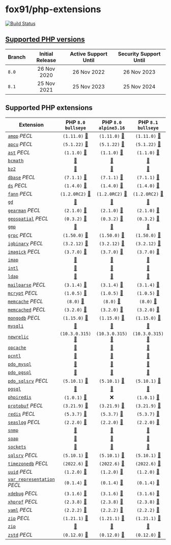 # fox91/php-extensions

[![Build Status](https://github.com/fox91/docker-php-extensions/actions/workflows/ci.yaml/badge.svg)](https://github.com/fox91/docker-php-extensions/actions/workflows/ci.yaml)

## [Supported PHP versions](https://www.php.net/supported-versions.php)

Branch | Initial Release | Active Support Until | Security Support Until
-------|:---------------:|:--------------------:|:----------------------:
`8.0` | 26 Nov 2020 | 26 Nov 2022 | 26 Nov 2023
`8.1` | 25 Nov 2021 | 25 Nov 2023 | 25 Nov 2024

## Supported PHP extensions

Extension | PHP `8.0` `bullseye` | PHP `8.0` `alpine3.16` | PHP `8.1` `bullseye` | PHP `8.1` `alpine3.16`
----------|:--------------------:|:----------------------:|:--------------------:|:----------------------:
[`amqp`](https://pecl.php.net/package/amqp) _PECL_ | `(1.11.0)` [:whale:](8.0/bullseye/pecl_amqp/Dockerfile) | `(1.11.0)` [:whale:](8.0/alpine3.16/pecl_amqp/Dockerfile) | `(1.11.0)` [:whale:](8.1/bullseye/pecl_amqp/Dockerfile) | `(1.11.0)` [:whale:](8.1/alpine3.16/pecl_amqp/Dockerfile)
[`apcu`](https://pecl.php.net/package/apcu) _PECL_ | `(5.1.22)` [:whale:](8.0/bullseye/pecl_apcu/Dockerfile) | `(5.1.22)` [:whale:](8.0/alpine3.16/pecl_apcu/Dockerfile) | `(5.1.22)` [:whale:](8.1/bullseye/pecl_apcu/Dockerfile) | `(5.1.22)` [:whale:](8.1/alpine3.16/pecl_apcu/Dockerfile)
[`ast`](https://pecl.php.net/package/ast) _PECL_ | `(1.1.0)` [:whale:](8.0/bullseye/pecl_ast/Dockerfile) | `(1.1.0)` [:whale:](8.0/alpine3.16/pecl_ast/Dockerfile) | `(1.1.0)` [:whale:](8.1/bullseye/pecl_ast/Dockerfile) | `(1.1.0)` [:whale:](8.1/alpine3.16/pecl_ast/Dockerfile)
[`bcmath`](https://php.net/bcmath) | [:whale:](8.0/bullseye/bcmath/Dockerfile) | [:whale:](8.0/alpine3.16/bcmath/Dockerfile) | [:whale:](8.1/bullseye/bcmath/Dockerfile) | [:whale:](8.1/alpine3.16/bcmath/Dockerfile)
[`bz2`](https://php.net/bz2) | [:whale:](8.0/bullseye/bz2/Dockerfile) | [:whale:](8.0/alpine3.16/bz2/Dockerfile) | [:whale:](8.1/bullseye/bz2/Dockerfile) | [:whale:](8.1/alpine3.16/bz2/Dockerfile)
[`dbase`](https://pecl.php.net/package/dbase) _PECL_ | `(7.1.1)` [:whale:](8.0/bullseye/pecl_dbase/Dockerfile) | `(7.1.1)` [:whale:](8.0/alpine3.16/pecl_dbase/Dockerfile) | `(7.1.1)` [:whale:](8.1/bullseye/pecl_dbase/Dockerfile) | `(7.1.1)` [:whale:](8.1/alpine3.16/pecl_dbase/Dockerfile)
[`ds`](https://pecl.php.net/package/ds) _PECL_ | `(1.4.0)` [:whale:](8.0/bullseye/pecl_ds/Dockerfile) | `(1.4.0)` [:whale:](8.0/alpine3.16/pecl_ds/Dockerfile) | `(1.4.0)` [:whale:](8.1/bullseye/pecl_ds/Dockerfile) | `(1.4.0)` [:whale:](8.1/alpine3.16/pecl_ds/Dockerfile)
[`fann`](https://pecl.php.net/package/fann) _PECL_ | `(1.2.0RC2)` [:whale:](8.0/bullseye/pecl_fann/Dockerfile) | `(1.2.0RC2)` [:whale:](8.0/alpine3.16/pecl_fann/Dockerfile) | `(1.2.0RC2)` [:whale:](8.1/bullseye/pecl_fann/Dockerfile) | `(1.2.0RC2)` [:whale:](8.1/alpine3.16/pecl_fann/Dockerfile)
[`gd`](https://php.net/gd) | [:whale:](8.0/bullseye/gd/Dockerfile) | [:whale:](8.0/alpine3.16/gd/Dockerfile) | [:whale:](8.1/bullseye/gd/Dockerfile) | [:whale:](8.1/alpine3.16/gd/Dockerfile)
[`gearman`](https://pecl.php.net/package/gearman) _PECL_ | `(2.1.0)` [:whale:](8.0/bullseye/pecl_gearman/Dockerfile) | `(2.1.0)` [:whale:](8.0/alpine3.16/pecl_gearman/Dockerfile) | `(2.1.0)` [:whale:](8.1/bullseye/pecl_gearman/Dockerfile) | :x:
[`geospatial`](https://pecl.php.net/package/geospatial) _PECL_ | `(0.3.2)` [:whale:](8.0/bullseye/pecl_geospatial/Dockerfile) | `(0.3.2)` [:whale:](8.0/alpine3.16/pecl_geospatial/Dockerfile) | `(0.3.2)` [:whale:](8.1/bullseye/pecl_geospatial/Dockerfile) | `(0.3.2)` [:whale:](8.1/alpine3.16/pecl_geospatial/Dockerfile)
[`gmp`](https://php.net/gmp) | [:whale:](8.0/bullseye/gmp/Dockerfile) | [:whale:](8.0/alpine3.16/gmp/Dockerfile) | [:whale:](8.1/bullseye/gmp/Dockerfile) | [:whale:](8.1/alpine3.16/gmp/Dockerfile)
[`grpc`](https://pecl.php.net/package/grpc) _PECL_ | `(1.50.0)` [:whale:](8.0/bullseye/pecl_grpc/Dockerfile) | `(1.50.0)` [:whale:](8.0/alpine3.16/pecl_grpc/Dockerfile) | `(1.50.0)` [:whale:](8.1/bullseye/pecl_grpc/Dockerfile) | `(1.50.0)` [:whale:](8.1/alpine3.16/pecl_grpc/Dockerfile)
[`igbinary`](https://pecl.php.net/package/igbinary) _PECL_ | `(3.2.12)` [:whale:](8.0/bullseye/pecl_igbinary/Dockerfile) | `(3.2.12)` [:whale:](8.0/alpine3.16/pecl_igbinary/Dockerfile) | `(3.2.12)` [:whale:](8.1/bullseye/pecl_igbinary/Dockerfile) | `(3.2.12)` [:whale:](8.1/alpine3.16/pecl_igbinary/Dockerfile)
[`imagick`](https://pecl.php.net/package/imagick) _PECL_ | `(3.7.0)` [:whale:](8.0/bullseye/pecl_imagick/Dockerfile) | `(3.7.0)` [:whale:](8.0/alpine3.16/pecl_imagick/Dockerfile) | `(3.7.0)` [:whale:](8.1/bullseye/pecl_imagick/Dockerfile) | `(3.7.0)` [:whale:](8.1/alpine3.16/pecl_imagick/Dockerfile)
[`imap`](https://php.net/imap) | [:whale:](8.0/bullseye/imap/Dockerfile) | [:whale:](8.0/alpine3.16/imap/Dockerfile) | [:whale:](8.1/bullseye/imap/Dockerfile) | :x:
[`intl`](https://php.net/intl) | [:whale:](8.0/bullseye/intl/Dockerfile) | [:whale:](8.0/alpine3.16/intl/Dockerfile) | [:whale:](8.1/bullseye/intl/Dockerfile) | [:whale:](8.1/alpine3.16/intl/Dockerfile)
[`ldap`](https://php.net/ldap) | [:whale:](8.0/bullseye/ldap/Dockerfile) | [:whale:](8.0/alpine3.16/ldap/Dockerfile) | [:whale:](8.1/bullseye/ldap/Dockerfile) | [:whale:](8.1/alpine3.16/ldap/Dockerfile)
[`mailparse`](https://pecl.php.net/package/mailparse) _PECL_ | `(3.1.4)` [:whale:](8.0/bullseye/pecl_mailparse/Dockerfile) | `(3.1.4)` [:whale:](8.0/alpine3.16/pecl_mailparse/Dockerfile) | `(3.1.4)` [:whale:](8.1/bullseye/pecl_mailparse/Dockerfile) | `(3.1.4)` [:whale:](8.1/alpine3.16/pecl_mailparse/Dockerfile)
[`mcrypt`](https://pecl.php.net/package/mcrypt) _PECL_ | `(1.0.5)` [:whale:](8.0/bullseye/pecl_mcrypt/Dockerfile) | `(1.0.5)` [:whale:](8.0/alpine3.16/pecl_mcrypt/Dockerfile) | `(1.0.5)` [:whale:](8.1/bullseye/pecl_mcrypt/Dockerfile) | `(1.0.5)` [:whale:](8.1/alpine3.16/pecl_mcrypt/Dockerfile)
[`memcache`](https://pecl.php.net/package/memcache) _PECL_ | `(8.0)` [:whale:](8.0/bullseye/pecl_memcache/Dockerfile) | `(8.0)` [:whale:](8.0/alpine3.16/pecl_memcache/Dockerfile) | `(8.0)` [:whale:](8.1/bullseye/pecl_memcache/Dockerfile) | `(8.0)` [:whale:](8.1/alpine3.16/pecl_memcache/Dockerfile)
[`memcached`](https://pecl.php.net/package/memcached) _PECL_ | `(3.2.0)` [:whale:](8.0/bullseye/pecl_memcached/Dockerfile) | `(3.2.0)` [:whale:](8.0/alpine3.16/pecl_memcached/Dockerfile) | `(3.2.0)` [:whale:](8.1/bullseye/pecl_memcached/Dockerfile) | `(3.2.0)` [:whale:](8.1/alpine3.16/pecl_memcached/Dockerfile)
[`mongodb`](https://pecl.php.net/package/mongodb) _PECL_ | `(1.15.0)` [:whale:](8.0/bullseye/pecl_mongodb/Dockerfile) | `(1.15.0)` [:whale:](8.0/alpine3.16/pecl_mongodb/Dockerfile) | `(1.15.0)` [:whale:](8.1/bullseye/pecl_mongodb/Dockerfile) | `(1.15.0)` [:whale:](8.1/alpine3.16/pecl_mongodb/Dockerfile)
[`mysqli`](https://php.net/mysqli) | [:whale:](8.0/bullseye/mysqli/Dockerfile) | [:whale:](8.0/alpine3.16/mysqli/Dockerfile) | [:whale:](8.1/bullseye/mysqli/Dockerfile) | [:whale:](8.1/alpine3.16/mysqli/Dockerfile)
[`newrelic`](https://docs.newrelic.com/docs/apm/agents/php-agent/) | `(10.3.0.315)` [:whale:](8.0/bullseye/newrelic/Dockerfile) | `(10.3.0.315)` [:whale:](8.0/alpine3.16/newrelic/Dockerfile) |`(10.3.0.315)` [:whale:](8.1/bullseye/newrelic/Dockerfile) | `(10.3.0.315)` [:whale:](8.1/alpine3.16/newrelic/Dockerfile)
[`opcache`](https://php.net/opcache) | [:whale:](8.0/bullseye/opcache/Dockerfile) | [:whale:](8.0/alpine3.16/opcache/Dockerfile) | [:whale:](8.1/bullseye/opcache/Dockerfile) | [:whale:](8.1/alpine3.16/opcache/Dockerfile)
[`pcntl`](https://php.net/pcntl) | [:whale:](8.0/bullseye/pcntl/Dockerfile) | [:whale:](8.0/alpine3.16/pcntl/Dockerfile) | [:whale:](8.1/bullseye/pcntl/Dockerfile) | [:whale:](8.1/alpine3.16/pcntl/Dockerfile)
[`pdo_mysql`](https://php.net/pdo_mysql) | [:whale:](8.0/bullseye/pdo_mysql/Dockerfile) | [:whale:](8.0/alpine3.16/pdo_mysql/Dockerfile) | [:whale:](8.1/bullseye/pdo_mysql/Dockerfile) | [:whale:](8.1/alpine3.16/pdo_mysql/Dockerfile)
[`pdo_pgsql`](https://php.net/pdo_pgsql) | [:whale:](8.0/bullseye/pdo_pgsql/Dockerfile) | [:whale:](8.0/alpine3.16/pdo_pgsql/Dockerfile) | [:whale:](8.1/bullseye/pdo_pgsql/Dockerfile) | [:whale:](8.1/alpine3.16/pdo_pgsql/Dockerfile)
[`pdo_sqlsrv`](https://pecl.php.net/package/pdo_sqlsrv) _PECL_ | `(5.10.1)` [:whale:](8.0/bullseye/pecl_pdo_sqlsrv/Dockerfile) | `(5.10.1)` [:whale:](8.0/alpine3.16/pecl_pdo_sqlsrv/Dockerfile) | `(5.10.1)` [:whale:](8.1/bullseye/pecl_pdo_sqlsrv/Dockerfile) | `(5.10.1)` [:whale:](8.1/alpine3.16/pecl_pdo_sqlsrv/Dockerfile)
[`pgsql`](https://php.net/pgsql) | [:whale:](8.0/bullseye/pgsql/Dockerfile) | [:whale:](8.0/alpine3.16/pgsql/Dockerfile) | [:whale:](8.1/bullseye/pgsql/Dockerfile) | [:whale:](8.1/alpine3.16/pgsql/Dockerfile)
[`phpiredis`](https://github.com/nrk/phpiredis) | `(1.0.1)` [:whale:](8.0/bullseye/phpiredis/Dockerfile) | :x: | `(1.0.1)` [:whale:](8.1/bullseye/phpiredis/Dockerfile) | :x:
[`protobuf`](https://pecl.php.net/package/protobuf) _PECL_ | `(3.21.9)` [:whale:](8.0/bullseye/pecl_protobuf/Dockerfile) | `(3.21.9)` [:whale:](8.0/alpine3.16/pecl_protobuf/Dockerfile) | `(3.21.9)` [:whale:](8.1/bullseye/pecl_protobuf/Dockerfile) | `(3.21.9)` [:whale:](8.1/alpine3.16/pecl_protobuf/Dockerfile)
[`redis`](https://pecl.php.net/package/redis) _PECL_ | `(5.3.7)` [:whale:](8.0/bullseye/pecl_redis/Dockerfile) | `(5.3.7)` [:whale:](8.0/alpine3.16/pecl_redis/Dockerfile) | `(5.3.7)` [:whale:](8.1/bullseye/pecl_redis/Dockerfile) | `(5.3.7)` [:whale:](8.1/alpine3.16/pecl_redis/Dockerfile)
[`seaslog`](https://pecl.php.net/package/seaslog) _PECL_ | `(2.2.0)` [:whale:](8.0/bullseye/pecl_seaslog/Dockerfile) | `(2.2.0)` [:whale:](8.0/alpine3.16/pecl_seaslog/Dockerfile) | `(2.2.0)` [:whale:](8.1/bullseye/pecl_seaslog/Dockerfile) | `(2.2.0)` [:whale:](8.1/alpine3.16/pecl_seaslog/Dockerfile)
[`snmp`](https://php.net/snmp) | [:whale:](8.0/bullseye/snmp/Dockerfile) | [:whale:](8.0/alpine3.16/snmp/Dockerfile) | [:whale:](8.1/bullseye/snmp/Dockerfile) | [:whale:](8.1/alpine3.16/snmp/Dockerfile)
[`soap`](https://php.net/soap) | [:whale:](8.0/bullseye/soap/Dockerfile) | [:whale:](8.0/alpine3.16/soap/Dockerfile) | [:whale:](8.1/bullseye/soap/Dockerfile) | [:whale:](8.1/alpine3.16/soap/Dockerfile)
[`sockets`](https://php.net/sockets) | [:whale:](8.0/bullseye/sockets/Dockerfile) | [:whale:](8.0/alpine3.16/sockets/Dockerfile) | [:whale:](8.1/bullseye/sockets/Dockerfile) | [:whale:](8.1/alpine3.16/sockets/Dockerfile)
[`sqlsrv`](https://pecl.php.net/package/sqlsrv) _PECL_ | `(5.10.1)` [:whale:](8.0/bullseye/pecl_sqlsrv/Dockerfile) | `(5.10.1)` [:whale:](8.0/alpine3.16/pecl_sqlsrv/Dockerfile) | `(5.10.1)` [:whale:](8.1/bullseye/pecl_sqlsrv/Dockerfile) | `(5.10.1)` [:whale:](8.1/alpine3.16/pecl_sqlsrv/Dockerfile)
[`timezonedb`](https://pecl.php.net/package/timezonedb) _PECL_ | `(2022.6)` [:whale:](8.0/bullseye/pecl_timezonedb/Dockerfile) | `(2022.6)` [:whale:](8.0/alpine3.16/pecl_timezonedb/Dockerfile) | `(2022.6)` [:whale:](8.1/bullseye/pecl_timezonedb/Dockerfile) | `(2022.6)` [:whale:](8.1/alpine3.16/pecl_timezonedb/Dockerfile)
[`uuid`](https://pecl.php.net/package/uuid) _PECL_ | `(1.2.0)` [:whale:](8.0/bullseye/pecl_uuid/Dockerfile) | `(1.2.0)` [:whale:](8.0/alpine3.16/pecl_uuid/Dockerfile) | `(1.2.0)` [:whale:](8.1/bullseye/pecl_uuid/Dockerfile) | `(1.2.0)` [:whale:](8.1/alpine3.16/pecl_uuid/Dockerfile)
[`var_representation`](https://pecl.php.net/package/var_representation) _PECL_ | `(0.1.4)` [:whale:](8.0/bullseye/pecl_var_representation/Dockerfile) | `(0.1.4)` [:whale:](8.0/alpine3.16/pecl_var_representation/Dockerfile) | `(0.1.4)` [:whale:](8.1/bullseye/pecl_var_representation/Dockerfile) | `(0.1.4)` [:whale:](8.1/alpine3.16/pecl_var_representation/Dockerfile)
[`xdebug`](https://pecl.php.net/package/xdebug) _PECL_ | `(3.1.6)` [:whale:](8.0/bullseye/pecl_xdebug/Dockerfile) | `(3.1.6)` [:whale:](8.0/alpine3.16/pecl_xdebug/Dockerfile) | `(3.1.6)` [:whale:](8.1/bullseye/pecl_xdebug/Dockerfile) | `(3.1.6)` [:whale:](8.1/alpine3.16/pecl_xdebug/Dockerfile)
[`xhprof`](https://pecl.php.net/package/xhprof) _PECL_ | `(2.3.8)` [:whale:](8.0/bullseye/pecl_xhprof/Dockerfile) | `(2.3.8)` [:whale:](8.0/alpine3.16/pecl_xhprof/Dockerfile) | `(2.3.8)` [:whale:](8.1/bullseye/pecl_xhprof/Dockerfile) | `(2.3.8)` [:whale:](8.1/alpine3.16/pecl_xhprof/Dockerfile)
[`yaml`](https://pecl.php.net/package/yaml) _PECL_ | `(2.2.2)` [:whale:](8.0/bullseye/pecl_yaml/Dockerfile) | `(2.2.2)` [:whale:](8.0/alpine3.16/pecl_yaml/Dockerfile) | `(2.2.2)` [:whale:](8.1/bullseye/pecl_yaml/Dockerfile) | `(2.2.2)` [:whale:](8.1/alpine3.16/pecl_yaml/Dockerfile)
[`zip`](https://pecl.php.net/package/zip) _PECL_ | `(1.21.1)` [:whale:](8.0/bullseye/pecl_zip/Dockerfile) | `(1.21.1)` [:whale:](8.0/alpine3.16/pecl_zip/Dockerfile) | `(1.21.1)` [:whale:](8.1/bullseye/pecl_zip/Dockerfile) | `(1.21.1)` [:whale:](8.1/alpine3.16/pecl_zip/Dockerfile)
[`zip`](https://php.net/zip) | [:whale:](8.0/bullseye/zip/Dockerfile) | [:whale:](8.0/alpine3.16/zip/Dockerfile) | [:whale:](8.1/bullseye/zip/Dockerfile) | [:whale:](8.1/alpine3.16/zip/Dockerfile)
[`zstd`](https://pecl.php.net/package/zstd) _PECL_ | `(0.12.0)` [:whale:](8.0/bullseye/pecl_zstd/Dockerfile) | `(0.12.0)` [:whale:](8.0/alpine3.16/pecl_zstd/Dockerfile) | `(0.12.0)` [:whale:](8.1/bullseye/pecl_zstd/Dockerfile) | `(0.12.0)` [:whale:](8.1/alpine3.16/pecl_zstd/Dockerfile)
